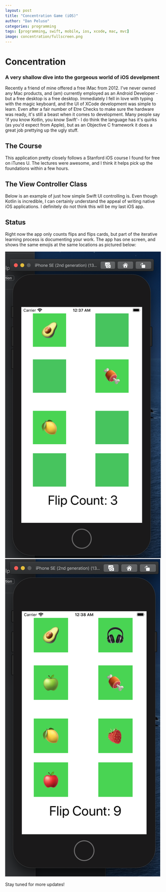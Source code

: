 ```yaml
---
layout: post
title: "Concentration Game (iOS)"
author: "Dan Peluso"
categories: programming
tags: [programming, swift, mobile, ios, xcode, mac, mvc]
image: concentration/fullscreen.png
---
```

# Concentration
### A very shallow dive into the gorgeous world of iOS develpment
Recently a friend of mine offered a free iMac from 2012. I've never owned any
Mac products, and (am) currently employed as an Android Developer - but a free
desktop is a free desktop. Immediately I fell in love with typing with the magic
keyboard, and the UI of XCode development was simple to learn. Even after a fair
number of Etre Checks to make sure the hardware was ready, it's still a beast
when it comes to development. Many people say 'if you know Kotlin, you know Swift'-
I do think the language has it's quirks (as you'd expect from Apple), but as an
Objective C framework it does a great job prettying up the ugly stuff.

## The Course

This application pretty closely follows a Stanford iOS course I found for free
on iTunes U. The lectures were awesome, and I think it helps pick up the foundations
within a few hours.


## The View Controller Class

Below is an example of just how simple Swift UI controlling is. Even though Kotlin is incredible,
I can certainly understand the appeal of writing native iOS applications. I definitely do not think
this will be my last iOS app.
<script src="https://gist.github.com/pelusodan/164d604721ce40409d98cc8a76bbd7e5.js"></script>


## Status

Right now the app only counts flips and flips cards, but part of the iterative learning
process is documenting your work. The app has one screen, and shows the same
emojis at the same locations as pictured below:

![screen1](\assets\img\concentration\screen1.png)
![screen2](\assets\img\concentration\screen2.png)


Stay tuned for more updates!
